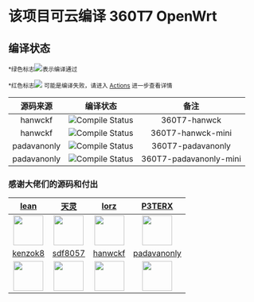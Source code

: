 
# 该项目可云编译 360T7 OpenWrt

## 编译状态

<small>*绿色标志![](https://img.shields.io/badge/-passing-brightgreen)表示编译通过</small>

<small>*红色标志![](https://img.shields.io/badge/-falling-red) 可能是编译失败，请进入 [Actions](https://github.com/hkk666/360T7/actions) 进一步查看详情</small>

|源码来源|编译状态|备注|
|:-:|:-:|:-:|
|hanwckf|![Compile Status](https://img.shields.io/github/workflow/status/hkk666/360T7/360T7-hanwckf?label=)|360T7-hanwck|
|hanwckf|![Compile Status](https://img.shields.io/github/workflow/status/hkk666/360T7/360T7-hanwckf-mini?label=)|360T7-hanwck-mini|
|padavanonly|![Compile Status](https://img.shields.io/github/workflow/status/hkk666/360T7/360T7-padavanonly?label=)|360T7-padavanonly|
|padavanonly|![Compile Status](https://img.shields.io/github/workflow/status/hkk666/360T7/360T7-padavanonly-mini?label=)|360T7-padavanonly-mini|

### 感谢大佬们的源码和付出 

<!-- - [天灵](https://github.com/1715173329)
- [lean](https://github.com/coolsnowwolf/lede)
- [lorz](https://github.com/1orz/My-action)
- [P3TERX](https://github.com/P3TERX/Actions-OpenWrt)
- [kenzok8](https://github.com/kenzok8/openwrt-packages)
- [sdf8057](https://github.com/sdf8057)
- [hanwckf](https://github.com/hanwckf/immortalwrt-mt798x)
- [padavanonly](https://github.com/padavanonly/immortalwrtARM) -->

|          [lean](https://github.com/coolsnowwolf/lede)         |        [天灵](https://github.com/1715173329)               |              [lorz](https://github.com/1orz/My-action)               |              [P3TERX](https://github.com/P3TERX/Actions-OpenWrt)               |
| :----------------------------------------------------------: | :----------------------------------------------------------: | :----------------------------------------------------------: | :----------------------------------------------------------: |
| <img width="60" src="https://avatars.githubusercontent.com/u/31687149?v=4"/> | <img width="60" src="https://avatars.githubusercontent.com/u/22235437?v=4" /> | <img width="60" src="https://avatars.githubusercontent.com/u/31647663?v=4" /> | <img width="60" src="https://avatars.githubusercontent.com/u/25927179?v=4" /> |
|          [kenzok8](https://github.com/kenzok8/openwrt-packages)         |           [sdf8057](https://github.com/sdf8057)          |              [hanwckf](https://github.com/hanwckf/immortalwrt-mt798x)               |              [padavanonly](https://github.com/padavanonly/immortalwrtARM)               |
| <img width="60" src="https://avatars.githubusercontent.com/u/39034242?v=4"/> | <img width="60" src="https://avatars.githubusercontent.com/u/54014465?v=4" /> | <img width="60" src="https://avatars.githubusercontent.com/u/27666983?v=4" /> | <img width="60" src="https://avatars.githubusercontent.com/u/83120842?v=4" /> |
